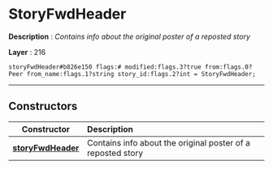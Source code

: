 # StoryFwdHeader

**Description** : *Contains info about the original poster of a reposted story*

**Layer** : 216

```tl
storyFwdHeader#b826e150 flags:# modified:flags.3?true from:flags.0?Peer from_name:flags.1?string story_id:flags.2?int = StoryFwdHeader;
```

---

## Constructors

| Constructor | Description |
| :---: | :--- |
| [**storyFwdHeader**](constructor/storyFwdHeader) | Contains info about the original poster of a reposted story |
